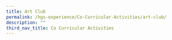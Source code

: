 ```yaml
---
title: Art Club
permalink: /hgs-experience/Co-Curricular-Activities/art-club/
description: ""
third_nav_title: Co Curricular Activities
---
```

